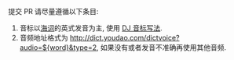 提交 PR 请尽量遵循以下条目:

1. 音标以[海词](http://dict.cn/)的英式发音为主, 使用 [DJ 音标写法](https://zh.wikipedia.org/wiki/DJ%E9%9F%B3%E6%A8%99).
2. 音频地址格式为 http://dict.youdao.com/dictvoice?audio=${word}&type=2, 如果没有或者发音不准确再使用其他音频.
